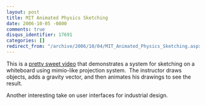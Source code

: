 ```yaml
---
layout: post
title: MIT Animated Physics Sketching
date: 2006-10-05 -0800
comments: true
disqus_identifier: 17691
categories: []
redirect_from: "/archive/2006/10/04/MIT_Animated_Physics_Sketching.aspx/"
---
```


This is a [pretty sweet
video](http://www.youtube.com/watch?v=NZNTgglPbUA&eurl= "MIT Sketching")
that demonstrates a system for sketching on a whiteboard using
mimio-like projection system.  The instructor draws objects, adds a
gravity vector, and then animates his drawings to see the result.

Another interesting take on user interfaces for industrial design.

